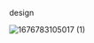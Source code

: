 design

![1676783105017 (1)](https://github.com/Yashbhosale00/Masys_Care_Dashboard_XML/assets/121059725/bd5ae4ca-d295-4402-ac33-bde5fb3f8445)
